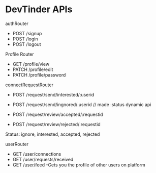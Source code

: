 # DevTinder APIs

authRouter
- POST /signup
- POST /login
- POST /logout

Profile Router
- GET /profile/view
- PATCH /profile/edit
- PATCH /profile/password

connectRequestRouter
- POST /request/send/interested/:userid
- POST /request/send/ingnored/:userid
// made :status dynamic api

- POST /request/review/accepted/:requestid
- POST /request/review/rejected/:requestid

Status: ignore, interested, accepted, rejected

userRouter
- GET /user/connections
- GET /user/requests/received
- GET /user/feed -Gets you the profile of other users on platform